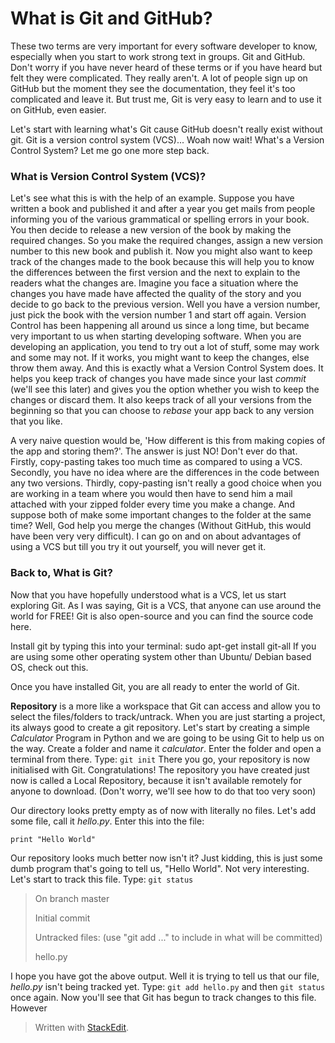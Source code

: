 
# What is Git and GitHub?
These two terms are very important for every software developer to know, especially when you start to work strong text in groups. Git and GitHub. Don't worry if you have never heard of these terms or if you have heard but felt they were complicated. They really aren't. A lot of people sign up on GitHub but the moment they see the documentation, they feel it's too complicated and leave it. But trust me, Git is very easy to learn and to use it on GitHub, even easier.

Let's start with learning what's Git cause GitHub doesn't really exist without git.
Git is a version control system (VCS)... Woah now wait! What's a Version Control System? Let me go one more step back.

### What is Version Control System (VCS)?
Let's see what this is with the help of an example. Suppose you have written a book and published it and after a year you get mails from people informing you of the various grammatical or spelling errors in your book. You then decide to release a new version of the book by making the required changes. So you make the required changes, assign a new version number to this new book and publish it. Now you might also want to keep track of the changes made to the book because this will help you to know the differences between the first version and the next to explain to the readers what the changes are. Imagine you face a situation where the changes you have made have affected the quality of the story and you decide to go back to the previous version. Well you have a version number, just pick the book with the version number 1 and start off again.
Version Control has been happening all around us since a long time, but became very important to us when starting developing software. When you are developing an application, you tend to try out a lot of stuff, some may work and some may not. If it works, you might want to keep the changes, else throw them away. And this is exactly what a Version Control System does. It helps you keep track of changes you have made since your last *commit* (we'll see this later) and gives you the option whether you wish to keep the changes or discard them. It also keeps track of all your versions from the beginning so that you can choose to *rebase* your app back to any version that you like.

A very naive question would be, 'How different is this from making copies of the app and storing them?'.
The answer is just NO! Don't ever do that. Firstly, copy-pasting takes too much time as compared to using a VCS. Secondly, you have no idea where are the differences in the code between any two versions. Thirdly, copy-pasting isn't really a good choice when you are working in a team where you would then have to send him a mail attached with your zipped folder every time you make a change. And suppose both of make some important changes to the folder at the same time? Well, God help you merge the changes (Without GitHub, this would have been very very difficult). I can go on and on about advantages of using a VCS but till you try it out yourself, you will never get it.

### Back to, What is Git?

Now that you have hopefully understood what is a VCS, let us start exploring Git. As I was saying, Git is a VCS, that anyone can use around the world for FREE! Git is also open-source and you can find the source code here.

Install git by typing this into your terminal: sudo apt-get install git-all
If you are using some other operating system other than Ubuntu/ Debian based OS, check out this.

Once you have installed Git, you are all ready to enter the world of Git.

**Repository** is a more like a workspace that Git can access and allow you to select the files/folders to track/untrack. When you are just starting a project, its always good to create a git repository. Let's start by creating a simple *Calculator* Program in Python and we are going to be using Git to help us on the way.
Create a folder and name it *calculator*. Enter the folder and open a terminal from there. Type: `git init`
There you go, your repository is now initialised with Git. Congratulations!
The repository you have created just now is called a Local Repository, because it isn't available remotely for anyone to download. (Don't worry, we'll see how to do that too very soon)

Our directory looks pretty empty as of now with literally no files. Let's add some file, call it *hello.py*. Enter this into the file:

`print "Hello World"`

Our repository looks much better now isn't it? Just kidding, this is just some dumb program that's going to tell us, "Hello World". Not very interesting. Let's start to track this file. Type: `git status`

> On branch master
> 
> Initial commit
> 
> Untracked files:   (use "git add <file>..." to include in what will be
> committed)
> 
> 	hello.py

I hope you have got the above output. Well it is trying to tell us that our file, *hello.py* isn't being tracked yet. Type: `git add hello.py` and then `git status` once again. Now you'll see that Git has begun to track changes to this file. However 

> Written with [StackEdit](https://stackedit.io/).